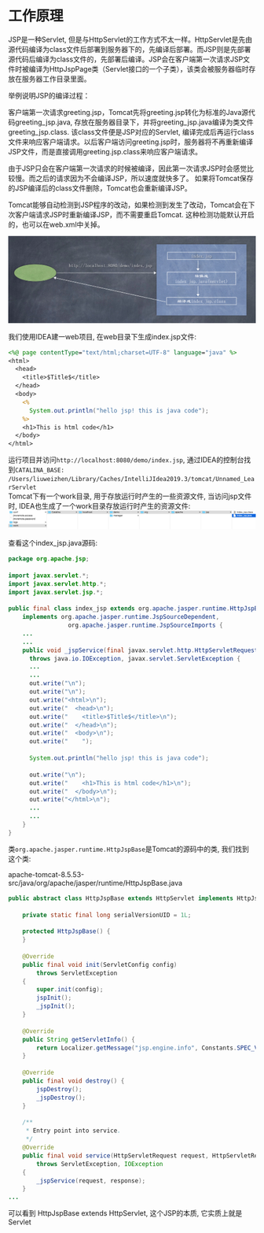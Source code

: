 # 工作原理

JSP是一种Servlet, 但是与HttpServlet的工作方式不太一样。HttpServlet是先由源代码编译为class文件后部署到服务器下的，先编译后部署。而JSP则是先部署源代码后编译为class文件的，先部署后编译。JSP会在客户端第一次请求JSP文件时被编译为HttpJspPage类（Servlet接口的一个子类），该类会被服务器临时存放在服务器工作目录里面。

举例说明JSP的编译过程：

客户端第一次请求greeting.jsp，Tomcat先将greeting.jsp转化为标准的Java源代码greeting_jsp.java, 存放在服务器目录下，并将greeting_jsp.java编译为类文件greeting_jsp.class. 该class文件便是JSP对应的Servlet, 编译完成后再运行class文件来响应客户端请求。以后客户端访问greeting.jsp时，服务器将不再重新编译JSP文件，而是直接调用greeting.jsp.class来响应客户端请求。    

由于JSP只会在客户端第一次请求的时候被编译，因此第一次请求JSP时会感觉比较慢。而之后的请求因为不会编译JSP，所以速度就快多了。 如果将Tomcat保存的JSP编译后的class文件删除，Tomcat也会重新编译JSP。  

Tomcat能够自动检测到JSP程序的改动，如果检测到发生了改动，Tomcat会在下次客户端请求JSP时重新编译JSP，而不需要重启Tomcat. 这种检测功能默认开启的，也可以在web.xml中关掉。  

![](images/2.png)

我们使用IDEA建一web项目, 在web目录下生成index.jsp文件:  

```jsp
<%@ page contentType="text/html;charset=UTF-8" language="java" %>
<html>
  <head>
    <title>$Title$</title>
  </head>
  <body>
    <%
      System.out.println("hello jsp! this is java code");
    %>
    <h1>This is html code</h1>
  </body>
</html>
```

运行项目并访问`http://localhost:8080/demo/index.jsp`, 通过IDEA的控制台找到`CATALINA_BASE:         /Users/liuweizhen/Library/Caches/IntelliJIdea2019.3/tomcat/Unnamed_LearServlet`  
Tomcat下有一个work目录, 用于存放运行时产生的一些资源文件, 当访问jsp文件时, IDEA也生成了一个work目录存放运行时产生的资源文件:  
![](images/3.png)

查看这个index_jsp.java源码: 

```java
package org.apache.jsp;

import javax.servlet.*;
import javax.servlet.http.*;
import javax.servlet.jsp.*;

public final class index_jsp extends org.apache.jasper.runtime.HttpJspBase
    implements org.apache.jasper.runtime.JspSourceDependent,
                 org.apache.jasper.runtime.JspSourceImports {
    ...
    ...
    public void _jspService(final javax.servlet.http.HttpServletRequest request, final javax.servlet.http.HttpServletResponse response)
      throws java.io.IOException, javax.servlet.ServletException {
      ...
      ...
      out.write("\n");
      out.write("\n");
      out.write("<html>\n");
      out.write("  <head>\n");
      out.write("    <title>$Title$</title>\n");
      out.write("  </head>\n");
      out.write("  <body>\n");
      out.write("    ");

      System.out.println("hello jsp! this is java code");
    
      out.write("\n");
      out.write("    <h1>This is html code</h1>\n");
      out.write("  </body>\n");
      out.write("</html>\n");
      ...
      ...
    }
}
```

类`org.apache.jasper.runtime.HttpJspBase`是Tomcat的源码中的类, 我们找到这个类:  

apache-tomcat-8.5.53-src/java/org/apache/jasper/runtime/HttpJspBase.java  

```java
public abstract class HttpJspBase extends HttpServlet implements HttpJspPage {

    private static final long serialVersionUID = 1L;

    protected HttpJspBase() {
    }

    @Override
    public final void init(ServletConfig config)
        throws ServletException
    {
        super.init(config);
        jspInit();
        _jspInit();
    }

    @Override
    public String getServletInfo() {
        return Localizer.getMessage("jsp.engine.info", Constants.SPEC_VERSION);
    }

    @Override
    public final void destroy() {
        jspDestroy();
        _jspDestroy();
    }

    /**
     * Entry point into service.
     */
    @Override
    public final void service(HttpServletRequest request, HttpServletResponse response)
        throws ServletException, IOException
    {
        _jspService(request, response);
    }
...
```

可以看到 HttpJspBase extends HttpServlet, 这个JSP的本质, 它实质上就是Servlet